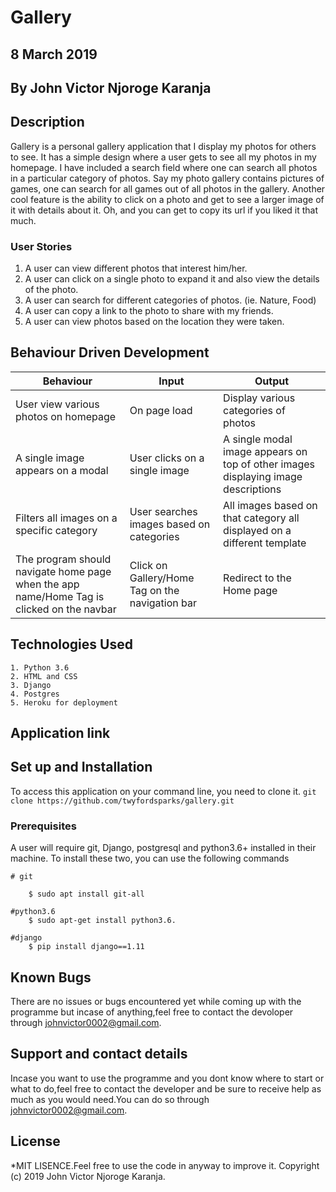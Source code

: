 # Gallery

## 8 March 2019

## By John Victor Njoroge Karanja

## Description

Gallery is a personal gallery application that I display my photos for others to see. It has a simple design where a user gets to see all my photos in my homepage. I have included a search field where one can search all photos in a particular category of photos. Say my photo gallery contains pictures of games, one can search for all games out of all photos in the gallery. Another cool feature is the ability to click on a photo and get to see a larger image of it with details about it. Oh, and you can get to copy its url if you liked it that much.

### User Stories

1. A user can view different photos that interest him/her.
2. A user can click on a single photo to expand it and also view the details of the photo.
3. A user can search for different categories of photos. (ie. Nature, Food)
4. A user can copy a link to the photo to share with my friends.
5. A user can view photos based on the location they were taken.

## Behaviour Driven Development

| Behaviour                                                                                 | Input                                                     | Output                                                                            |
|-------------------------------------------------------------------------------------------|-----------------------------------------------------------|-----------------------------------------------------------------------------------|
| User view various photos on homepage                                                      | On page load                                              | Display various categories of photos                                              |
| A single image appears on a modal                                                         | User clicks on a single image                             | A single modal image appears on top of other images displaying image descriptions |
| Filters all images on a specific category                                                 | User searches images based on categories                  | All images based on that category all displayed on a different template           |
| The program should navigate home page when the app name/Home Tag is clicked on the navbar | Click on Gallery/Home Tag  on the navigation bar       | Redirect to the Home page                                                         |

## Technologies Used

    1. Python 3.6
    2. HTML and CSS
    3. Django
    4. Postgres
    5. Heroku for deployment

## Application link

## Set up and Installation

To access this application on your command line, you need to clone it.
`git clone https://github.com/twyfordsparks/gallery.git`

### Prerequisites

A user will require git, Django, postgresql and python3.6+ installed in their machine.
To install these two, you can use the following commands

    # git

        $ sudo apt install git-all

    #python3.6
        $ sudo apt-get install python3.6.

    #django
        $ pip install django==1.11

## Known Bugs

There are no issues or bugs encountered yet while coming up with the programme but incase of anything,feel free to contact the devoloper through johnvictor0002@gmail.com.

## Support and contact details

Incase you want to use the programme and you dont know where to start or what to do,feel free to contact the developer and be sure to receive help as much as you would need.You can do so through johnvictor0002@gmail.com.

## License

*MIT LISENCE.Feel free to use the code in anyway to improve it.
Copyright (c) 2019 John Victor Njoroge Karanja.